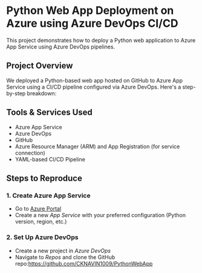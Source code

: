 # Python Web App Deployment on Azure using Azure DevOps CI/CD

This project demonstrates how to deploy a Python web application to Azure App Service using Azure DevOps pipelines.

## Project Overview

We deployed a Python-based web app hosted on GitHub to Azure App Service using a CI/CD pipeline configured via Azure DevOps. Here's a step-by-step breakdown:

## Tools & Services Used

- Azure App Service
- Azure DevOps
- GitHub
- Azure Resource Manager (ARM) and App Registration (for service connection)
- YAML-based CI/CD Pipeline

## Steps to Reproduce

### 1. Create Azure App Service
- Go to [Azure Portal](https://portal.azure.com/)
- Create a new *App Service* with your preferred configuration (Python version, region, etc.)

### 2. Set Up Azure DevOps
- Create a new project in *Azure DevOps*
- Navigate to *Repos* and clone the GitHub repo:https://github.com/CKNAVIN1009/PythonWebApp
